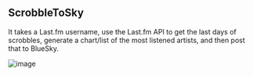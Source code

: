 ## ScrobbleToSky

It takes a Last.fm username, use the Last.fm API to get the last days of scrobbles, generate a chart/list of the most listened artists, and then post that to BlueSky.

![image](https://github.com/user-attachments/assets/a420aec5-50bb-467b-9ddf-1d32a923181a)

